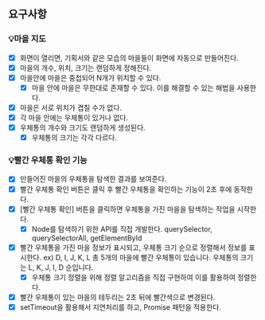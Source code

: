 ## 요구사항

### 💡마을 지도

- [x] 화면이 열리면, 기획서와 같은 모습의 마을들이 화면에 자동으로 만들어진다.
- [x] 마을의 개수, 위치, 크기는 랜덤하게 정해진다.
- [x] 마을안에 마을은 중첩되어 N개가 위치할 수 있다.
  - [x] 마을 안에 마을은 무한대로 존재할 수 있다. 이를 해결할 수 있는 해법을 사용한다.
- [x] 마을은 서로 위치가 겹칠 수가 없다.
- [x] 각 마을 안에는 우체통이 있거나 없다.
- [x] 우체통의 개수와 크기도 랜덤하게 생성된다.
  - [x] 우체통의 크기는 각각 다르다.

### 💡빨간 우체통 확인 기능

- [x] 만들어진 마을의 우체통을 탐색한 결과를 보여준다.
- [x] 빨간 우체통 확인 버튼은 클릭 후 빨간 우체통을 확인하는 기능이 2초 후에 동작한다.
- [x] [빨간 우체통 확인] 버튼을 클릭하면 우체통을 가진 마을을 탐색하는 작업을 시작한다.
  - [x] Node를 탐색하기 위한 API를 직접 개발한다. querySelector, querySelectorAll, getElementById
- [x] 빨간 우체통을 가진 마을 정보가 표시되고, 우체통 크기 순으로 정렬해서 정보를 표시한다. ex) D, I, J, K, L 총 5개의 마을에 빨간 우체통이 있습니다. 우체통의 크기는 L, K, J, I, D 순입니다.
  - [x] 우체통 크기 정렬을 위해 정렬 알고리즘을 직접 구현하여 이를 활용하여 정렬한다.
- [x] 빨간 우체통이 있는 마을의 테두리는 2초 뒤에 빨간색으로 변경된다.
- [x] setTimeout을 활용해서 지연처리를 하고, Promise 패턴을 적용한다.
